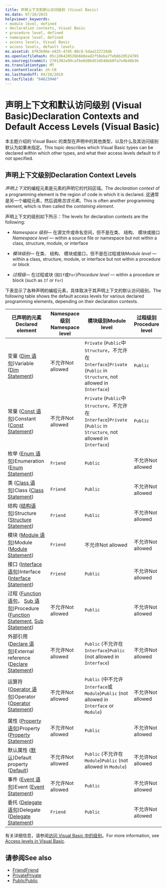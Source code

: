 ```yaml
---
title: 声明上下文和默认访问级别 (Visual Basic)
ms.date: 07/20/2015
helpviewer_keywords:
- module level, defined
- declaration contexts, Visual Basic
- procedure level, defined
- namespace level, defined
- access levels, Visual Basic
- access levels, default levels
ms.assetid: bf63b96e-e825-4745-88c8-5dae222728db
ms.openlocfilehash: 05c2d6420526b660ead2f50eba7feb6b20524705
ms.sourcegitcommit: 2701302a99cafbe0d86d53d540eb0fa7e9b46b36
ms.translationtype: MT
ms.contentlocale: zh-CN
ms.lasthandoff: 04/28/2019
ms.locfileid: "64623946"
---
```

# <a name="declaration-contexts-and-default-access-levels-visual-basic"></a><span data-ttu-id="ba5d7-102">声明上下文和默认访问级别 (Visual Basic)</span><span class="sxs-lookup"><span data-stu-id="ba5d7-102">Declaration Contexts and Default Access Levels (Visual Basic)</span></span>
<span data-ttu-id="ba5d7-103">本主题介绍的 Visual Basic 的类型在声明中的其他类型，以及什么及其访问级别默认为如果未指定。</span><span class="sxs-lookup"><span data-stu-id="ba5d7-103">This topic describes which Visual Basic types can be declared within which other types, and what their access levels default to if not specified.</span></span>  
  
## <a name="declaration-context-levels"></a><span data-ttu-id="ba5d7-104">声明上下文级别</span><span class="sxs-lookup"><span data-stu-id="ba5d7-104">Declaration Context Levels</span></span>  
 <span data-ttu-id="ba5d7-105">*声明上下文*的编程元素是元素的声明它的代码区域。</span><span class="sxs-lookup"><span data-stu-id="ba5d7-105">The *declaration context* of a programming element is the region of code in which it is declared.</span></span> <span data-ttu-id="ba5d7-106">这通常是另一个编程元素，然后调用*包含元素*。</span><span class="sxs-lookup"><span data-stu-id="ba5d7-106">This is often another programming element, which is then called the *containing element*.</span></span>  
  
 <span data-ttu-id="ba5d7-107">声明上下文的级别如下所示：</span><span class="sxs-lookup"><span data-stu-id="ba5d7-107">The levels for declaration contexts are the following:</span></span>  
  
- <span data-ttu-id="ba5d7-108">*Namespace 级别*— 在源文件或命名空间，但不是在类、 结构、 模块或接口</span><span class="sxs-lookup"><span data-stu-id="ba5d7-108">*Namespace level* — within a source file or namespace but not within a class, structure, module, or interface</span></span>  
  
- <span data-ttu-id="ba5d7-109">*模块级别*— 在类、 结构、 模块或接口，但不是在过程或块</span><span class="sxs-lookup"><span data-stu-id="ba5d7-109">*Module level* — within a class, structure, module, or interface but not within a procedure or block</span></span>  
  
- <span data-ttu-id="ba5d7-110">*过程级*— 在过程或块 (如`If`或`For`)</span><span class="sxs-lookup"><span data-stu-id="ba5d7-110">*Procedure level* — within a procedure or block (such as `If` or `For`)</span></span>  
  
 <span data-ttu-id="ba5d7-111">下表显示了各种声明的编程元素，具体取决于其声明上下文的默认访问级别。</span><span class="sxs-lookup"><span data-stu-id="ba5d7-111">The following table shows the default access levels for various declared programming elements, depending on their declaration contexts.</span></span>  
  
|<span data-ttu-id="ba5d7-112">已声明的元素</span><span class="sxs-lookup"><span data-stu-id="ba5d7-112">Declared element</span></span>|<span data-ttu-id="ba5d7-113">Namespace 级别</span><span class="sxs-lookup"><span data-stu-id="ba5d7-113">Namespace level</span></span>|<span data-ttu-id="ba5d7-114">模块级别</span><span class="sxs-lookup"><span data-stu-id="ba5d7-114">Module level</span></span>|<span data-ttu-id="ba5d7-115">过程级别</span><span class="sxs-lookup"><span data-stu-id="ba5d7-115">Procedure level</span></span>|  
|----------------------|---------------------|------------------|---------------------|  
|<span data-ttu-id="ba5d7-116">变量 ([Dim 语句](../../../visual-basic/language-reference/statements/dim-statement.md))</span><span class="sxs-lookup"><span data-stu-id="ba5d7-116">Variable ([Dim Statement](../../../visual-basic/language-reference/statements/dim-statement.md))</span></span>|<span data-ttu-id="ba5d7-117">不允许</span><span class="sxs-lookup"><span data-stu-id="ba5d7-117">Not allowed</span></span>|<span data-ttu-id="ba5d7-118">`Private` (`Public`中`Structure`，不允许在`Interface`)</span><span class="sxs-lookup"><span data-stu-id="ba5d7-118">`Private` (`Public` in `Structure`, not allowed in `Interface`)</span></span>|`Public`|  
|<span data-ttu-id="ba5d7-119">常量 ([Const 语句](../../../visual-basic/language-reference/statements/const-statement.md))</span><span class="sxs-lookup"><span data-stu-id="ba5d7-119">Constant ([Const Statement](../../../visual-basic/language-reference/statements/const-statement.md))</span></span>|<span data-ttu-id="ba5d7-120">不允许</span><span class="sxs-lookup"><span data-stu-id="ba5d7-120">Not allowed</span></span>|<span data-ttu-id="ba5d7-121">`Private` (`Public`中`Structure`，不允许在`Interface`)</span><span class="sxs-lookup"><span data-stu-id="ba5d7-121">`Private` (`Public` in `Structure`, not allowed in `Interface`)</span></span>|`Public`|  
|<span data-ttu-id="ba5d7-122">枚举 ([Enum 语句](../../../visual-basic/language-reference/statements/enum-statement.md))</span><span class="sxs-lookup"><span data-stu-id="ba5d7-122">Enumeration ([Enum Statement](../../../visual-basic/language-reference/statements/enum-statement.md))</span></span>|`Friend`|`Public`|<span data-ttu-id="ba5d7-123">不允许</span><span class="sxs-lookup"><span data-stu-id="ba5d7-123">Not allowed</span></span>|  
|<span data-ttu-id="ba5d7-124">类 ([Class 语句](../../../visual-basic/language-reference/statements/class-statement.md))</span><span class="sxs-lookup"><span data-stu-id="ba5d7-124">Class ([Class Statement](../../../visual-basic/language-reference/statements/class-statement.md))</span></span>|`Friend`|`Public`|<span data-ttu-id="ba5d7-125">不允许</span><span class="sxs-lookup"><span data-stu-id="ba5d7-125">Not allowed</span></span>|  
|<span data-ttu-id="ba5d7-126">结构 ([结构语句](../../../visual-basic/language-reference/statements/structure-statement.md))</span><span class="sxs-lookup"><span data-stu-id="ba5d7-126">Structure ([Structure Statement](../../../visual-basic/language-reference/statements/structure-statement.md))</span></span>|`Friend`|`Public`|<span data-ttu-id="ba5d7-127">不允许</span><span class="sxs-lookup"><span data-stu-id="ba5d7-127">Not allowed</span></span>|  
|<span data-ttu-id="ba5d7-128">模块 ([Module 语句](../../../visual-basic/language-reference/statements/module-statement.md))</span><span class="sxs-lookup"><span data-stu-id="ba5d7-128">Module ([Module Statement](../../../visual-basic/language-reference/statements/module-statement.md))</span></span>|`Friend`|<span data-ttu-id="ba5d7-129">不允许</span><span class="sxs-lookup"><span data-stu-id="ba5d7-129">Not allowed</span></span>|<span data-ttu-id="ba5d7-130">不允许</span><span class="sxs-lookup"><span data-stu-id="ba5d7-130">Not allowed</span></span>|  
|<span data-ttu-id="ba5d7-131">接口 ([Interface 语句](../../../visual-basic/language-reference/statements/interface-statement.md))</span><span class="sxs-lookup"><span data-stu-id="ba5d7-131">Interface ([Interface Statement](../../../visual-basic/language-reference/statements/interface-statement.md))</span></span>|`Friend`|`Public`|<span data-ttu-id="ba5d7-132">不允许</span><span class="sxs-lookup"><span data-stu-id="ba5d7-132">Not allowed</span></span>|  
|<span data-ttu-id="ba5d7-133">过程 ([Function 语句](../../../visual-basic/language-reference/statements/function-statement.md)， [Sub 语句](../../../visual-basic/language-reference/statements/sub-statement.md))</span><span class="sxs-lookup"><span data-stu-id="ba5d7-133">Procedure ([Function Statement](../../../visual-basic/language-reference/statements/function-statement.md), [Sub Statement](../../../visual-basic/language-reference/statements/sub-statement.md))</span></span>|<span data-ttu-id="ba5d7-134">不允许</span><span class="sxs-lookup"><span data-stu-id="ba5d7-134">Not allowed</span></span>|`Public`|<span data-ttu-id="ba5d7-135">不允许</span><span class="sxs-lookup"><span data-stu-id="ba5d7-135">Not allowed</span></span>|  
|<span data-ttu-id="ba5d7-136">外部引用 ([Declare 语句](../../../visual-basic/language-reference/statements/declare-statement.md))</span><span class="sxs-lookup"><span data-stu-id="ba5d7-136">External reference ([Declare Statement](../../../visual-basic/language-reference/statements/declare-statement.md))</span></span>|<span data-ttu-id="ba5d7-137">不允许</span><span class="sxs-lookup"><span data-stu-id="ba5d7-137">Not allowed</span></span>|<span data-ttu-id="ba5d7-138">`Public` (不允许在`Interface`)</span><span class="sxs-lookup"><span data-stu-id="ba5d7-138">`Public` (not allowed in `Interface`)</span></span>|<span data-ttu-id="ba5d7-139">不允许</span><span class="sxs-lookup"><span data-stu-id="ba5d7-139">Not allowed</span></span>|  
|<span data-ttu-id="ba5d7-140">运算符 ([Operator 语句](../../../visual-basic/language-reference/statements/operator-statement.md))</span><span class="sxs-lookup"><span data-stu-id="ba5d7-140">Operator ([Operator Statement](../../../visual-basic/language-reference/statements/operator-statement.md))</span></span>|<span data-ttu-id="ba5d7-141">不允许</span><span class="sxs-lookup"><span data-stu-id="ba5d7-141">Not allowed</span></span>|<span data-ttu-id="ba5d7-142">`Public` (中不允许`Interface`或`Module`)</span><span class="sxs-lookup"><span data-stu-id="ba5d7-142">`Public` (not allowed in `Interface` or `Module`)</span></span>|<span data-ttu-id="ba5d7-143">不允许</span><span class="sxs-lookup"><span data-stu-id="ba5d7-143">Not allowed</span></span>|  
|<span data-ttu-id="ba5d7-144">属性 ([Property 语句](../../../visual-basic/language-reference/statements/property-statement.md))</span><span class="sxs-lookup"><span data-stu-id="ba5d7-144">Property ([Property Statement](../../../visual-basic/language-reference/statements/property-statement.md))</span></span>|<span data-ttu-id="ba5d7-145">不允许</span><span class="sxs-lookup"><span data-stu-id="ba5d7-145">Not allowed</span></span>|`Public`|<span data-ttu-id="ba5d7-146">不允许</span><span class="sxs-lookup"><span data-stu-id="ba5d7-146">Not allowed</span></span>|  
|<span data-ttu-id="ba5d7-147">默认属性 ([默认](../../../visual-basic/language-reference/modifiers/default.md))</span><span class="sxs-lookup"><span data-stu-id="ba5d7-147">Default property ([Default](../../../visual-basic/language-reference/modifiers/default.md))</span></span>|<span data-ttu-id="ba5d7-148">不允许</span><span class="sxs-lookup"><span data-stu-id="ba5d7-148">Not allowed</span></span>|<span data-ttu-id="ba5d7-149">`Public` (不允许在`Module`)</span><span class="sxs-lookup"><span data-stu-id="ba5d7-149">`Public` (not allowed in `Module`)</span></span>|<span data-ttu-id="ba5d7-150">不允许</span><span class="sxs-lookup"><span data-stu-id="ba5d7-150">Not allowed</span></span>|  
|<span data-ttu-id="ba5d7-151">事件 ([Event 语句](../../../visual-basic/language-reference/statements/event-statement.md))</span><span class="sxs-lookup"><span data-stu-id="ba5d7-151">Event ([Event Statement](../../../visual-basic/language-reference/statements/event-statement.md))</span></span>|<span data-ttu-id="ba5d7-152">不允许</span><span class="sxs-lookup"><span data-stu-id="ba5d7-152">Not allowed</span></span>|`Public`|<span data-ttu-id="ba5d7-153">不允许</span><span class="sxs-lookup"><span data-stu-id="ba5d7-153">Not allowed</span></span>|  
|<span data-ttu-id="ba5d7-154">委托 ([Delegate 语句](../../../visual-basic/language-reference/statements/delegate-statement.md))</span><span class="sxs-lookup"><span data-stu-id="ba5d7-154">Delegate ([Delegate Statement](../../../visual-basic/language-reference/statements/delegate-statement.md))</span></span>|`Friend`|`Public`|<span data-ttu-id="ba5d7-155">不允许</span><span class="sxs-lookup"><span data-stu-id="ba5d7-155">Not allowed</span></span>|  
  
 <span data-ttu-id="ba5d7-156">有关详细信息，请参阅[访问 Visual Basic 中的级别](../../../visual-basic/programming-guide/language-features/declared-elements/access-levels.md)。</span><span class="sxs-lookup"><span data-stu-id="ba5d7-156">For more information, see [Access levels in Visual Basic](../../../visual-basic/programming-guide/language-features/declared-elements/access-levels.md).</span></span>  
  
## <a name="see-also"></a><span data-ttu-id="ba5d7-157">请参阅</span><span class="sxs-lookup"><span data-stu-id="ba5d7-157">See also</span></span>

- [<span data-ttu-id="ba5d7-158">Friend</span><span class="sxs-lookup"><span data-stu-id="ba5d7-158">Friend</span></span>](../../../visual-basic/language-reference/modifiers/friend.md)
- [<span data-ttu-id="ba5d7-159">Private</span><span class="sxs-lookup"><span data-stu-id="ba5d7-159">Private</span></span>](../../../visual-basic/language-reference/modifiers/private.md)
- [<span data-ttu-id="ba5d7-160">Public</span><span class="sxs-lookup"><span data-stu-id="ba5d7-160">Public</span></span>](../../../visual-basic/language-reference/modifiers/public.md)
